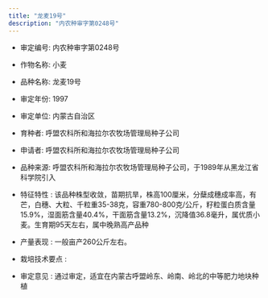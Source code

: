 ```yaml
---
title: "龙麦19号"
description: "内农种审字第0248号"
---
```

* 审定编号:  内农种审字第0248号

*  作物名称:  小麦

*  品种名称:  龙麦19号

*  审定年份:  1997

*  审定单位:  内蒙古自治区

* 育种者:  呼盟农科所和海拉尔农牧场管理局种子公司

*  申请者:  呼盟农科所和海拉尔农牧场管理局种子公司

*  品种来源:  呼盟农科所和海拉尔农牧场管理局种子公司，于1989年从黑龙江省科学院引入


*  特征特性 : 
该品种株型收敛，苗期抗旱，株高100厘米，分蘖成穗成率高，有芒，白穗、大粒、千粒重35-38克，容重780-800克/公斤，籽粒蛋白质含量15.9%，湿面筋含量40.4%，干面筋含量13.2%，沉降值36.8毫升，属优质小麦。生育期95天左右，属中晚熟高产品种

 
*  产量表现 : 
一般亩产260公斤左右。


*  栽培技术要点 : 


*  审定意见 : 
通过审定，适宜在内蒙古呼盟岭东、岭南、岭北的中等肥力地块种植


